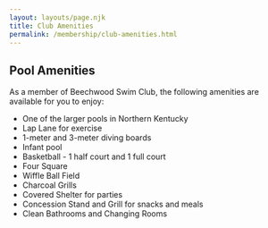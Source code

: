 ```yaml
---
layout: layouts/page.njk
title: Club Amenities
permalink: /membership/club-amenities.html
---
```

## Pool Amenities

As a member of Beechwood Swim Club, the following amenities are available for you to enjoy:

* One of the larger pools in Northern Kentucky
* Lap Lane for exercise
* 1-meter and 3-meter diving boards
* Infant pool
* Basketball - 1 half court and 1 full court 
* Four Square
* Wiffle Ball Field
* Charcoal Grills
* Covered Shelter for parties
* Concession Stand and Grill for snacks and meals
* Clean Bathrooms and Changing Rooms